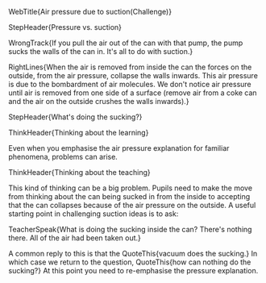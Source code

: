 WebTitle{Air pressure due to suction(Challenge)}

StepHeader{Pressure vs. suction}

WrongTrack{If you pull the air out of the can with that pump, the pump sucks the walls of the can in. It's all to do with suction.}

RightLines{When the air is removed from inside the can the forces on the outside, from the air pressure, collapse the walls inwards. This air pressure is due to the bombardment of air molecules. We don't notice air pressure until air is removed from one side of a surface (remove air from a coke can and the air on the outside crushes the walls inwards).}

StepHeader{What's doing the sucking?}

ThinkHeader{Thinking about the learning}

Even when you emphasise the air pressure explanation for familiar phenomena, problems can arise.

ThinkHeader{Thinking about the teaching}

This kind of thinking can be a big problem. Pupils need to make the move from thinking about the can being sucked in from the inside to accepting that the can collapses because of the air pressure on the outside. A useful starting point in challenging suction ideas is to ask:

TeacherSpeak{What is doing the sucking inside the can? There's nothing there. All of the air had been taken out.}

A common reply to this is that the QuoteThis{vacuum does the sucking.}
In which case we return to the question, QuoteThis{how can nothing do the sucking?} At this point you need to re-emphasise the pressure explanation.

 
 

